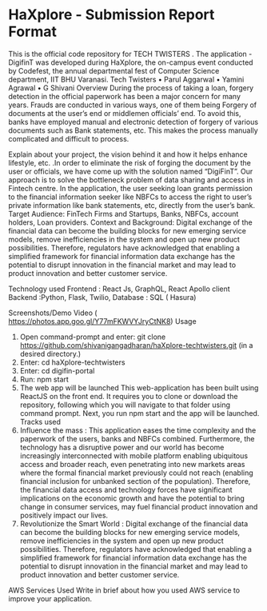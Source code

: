 # HaXplore - Submission Report Format
This is the official code repository for TECH TWISTERS . The application - DigifinT was developed during HaXplore, the on-campus event conducted by Codefest, the annual departmental fest of Computer Science department, IIT BHU Varanasi.
Tech Twisters
•	Parul Aggarwal
•	Yamini Agrawal
•	G Shivani
Overview
During the process of taking a loan, forgery detection in the official paperwork has been a major concern for many years. Frauds are conducted in various ways, one of them being Forgery of documents at the user’s end or middlemen officials’ end. To avoid this, banks have employed manual and electronic detection of forgery of various documents such as Bank statements, etc. This makes the process manually complicated and difficult to process.

Explain about your project, the vision behind it and how it helps enhance lifestyle, etc.
.In order to eliminate the risk of forging the document by the user or officials, we have come up with the solution named “DigiFinT”. Our approach is to solve the bottleneck problem of data sharing and access in Fintech centre. In the application, the user seeking loan grants permission to the financial information seeker like NBFCs to access the right to user’s private information like bank statements, etc, directly from the user’s bank.
Target Audience: FinTech Firms and Startups, Banks, NBFCs, account holders, Loan providers.
Context and Background: Digital exchange of the financial data can become the building blocks for new emerging service models, remove inefficiencies in the system and open up new product possibilities. Therefore, regulators have acknowledged that enabling a simplified framework for financial information data exchange has the potential to disrupt innovation in the financial market and may lead to product innovation and better customer service.

Technology used
  Frontend :  React Js, GraphQL,  React Apollo client
  Backend :Python, Flask, Twilio, 
  Database : SQL ( Hasura)
  
Screenshots/Demo Video   ( https://photos.app.goo.gl/Y77mFKWVYJryCtNK8)
Usage
1.	Open command-prompt and enter:
 git clone https://github.com/shivanigangadharan/haXplore-techtwisters.git (in a desired directory.)
2.	Enter: cd haXplore-techtwisters
3.	Enter: cd digifin-portal
4.	Run: npm start
5.	The web app will be launched
This web-application has been built using ReactJS on the front end. It requires you to clone or download the repository, following which you will navigate to that folder using command prompt. Next, you run npm start and the app will be launched. 
Tracks used
1.	Influence the mass : This application eases the time complexity and the paperwork of the users, banks and NBFCs combined. Furthermore, the technology has a disruptive power and our world has become increasingly interconnected with mobile platform enabling ubiquitous access and broader reach, even penetrating into new markets areas where the formal financial market previously could not reach (enabling financial inclusion for unbanked section of the population). Therefore, the financial data access and technology forces have significant implications on the economic growth and have the potential to bring change in consumer services, may fuel financial product innovation and positively impact our lives. 
2.    Revolutionize the Smart World :  Digital exchange of the financial data can become the building blocks for new emerging service models, remove inefficiencies in the system and open up new product possibilities. Therefore, regulators have acknowledged that enabling a simplified framework for financial information data exchange has the potential to disrupt innovation in the financial market and may lead to product innovation and better customer service.

AWS Services Used
Write in brief about how you used AWS service to improve your application.
